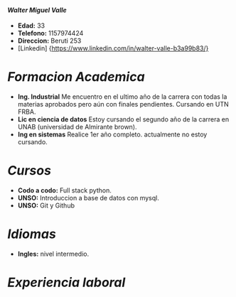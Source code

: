 #### ***Walter Miguel Valle***

- **Edad:** 33
- **Telefono:** 1157974424
- **Direccion:** Beruti 253
- [Linkedin] {https://www.linkedin.com/in/walter-valle-b3a99b83/}

# ***Formacion Academica***

- **Ing. Industrial** Me encuentro en el ultimo año de la carrera con todas la materias aprobados pero aún con finales pendientes. Cursando en UTN FRBA.
- **Lic en ciencia de datos** Estoy cursando el segundo año de la carrera en UNAB (universidad de Almirante brown).
- **Ing en sistemas** Realice 1er año completo. actualmente no estoy cursando.

# ***Cursos***
- **Codo a codo:** Full stack python.
- **UNSO:** Introduccion a base de datos con mysql.
- **UNSO:** Git y Github

# ***Idiomas***

- **Ingles:** nivel intermedio.

# ***Experiencia laboral***
